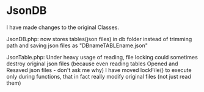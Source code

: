 # JsonDB
I have made changes to the original Classes.

JsonDB.php: now stores tables(json files) in db folder instead of trimming path and saving json files as "DBnameTABLEname.json"

JsonTable.php: Under heavy usage of reading, file locking could sometimes destroy original json files (because even reading tables Opened and Resaved json files - don't ask me why)
I have moved lockFile() to execute only during functions, that in fact really modify original files (not just read them)
